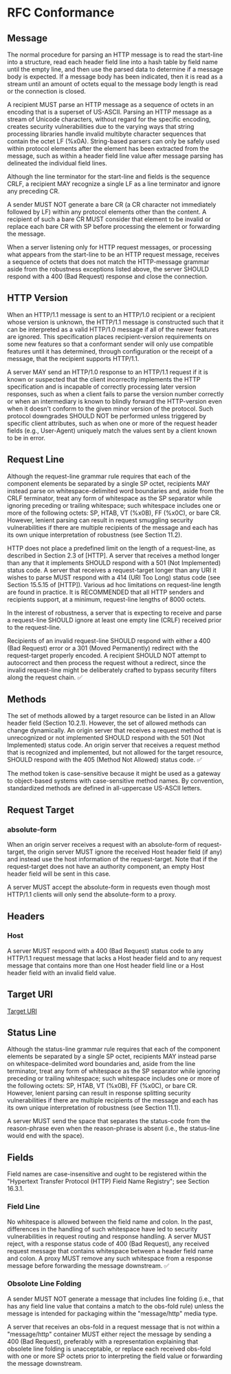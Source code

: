 # RFC Conformance
## Message
The normal procedure for parsing an HTTP message is to read the start-line into a structure, read each header field line into a hash table by field name until the empty line, and then use the parsed data to determine if a message body is expected. If a message body has been indicated, then it is read as a stream until an amount of octets equal to the message body length is read or the connection is closed.

A recipient MUST parse an HTTP message as a sequence of octets in an encoding that is a superset of US-ASCII. Parsing an HTTP message as a stream of Unicode characters, without regard for the specific encoding, creates security vulnerabilities due to the varying ways that string processing libraries handle invalid multibyte character sequences that contain the octet LF (%x0A). String-based parsers can only be safely used within protocol elements after the element has been extracted from the message, such as within a header field line value after message parsing has delineated the individual field lines.

Although the line terminator for the start-line and fields is the sequence CRLF, a recipient MAY recognize a single LF as a line terminator and ignore any preceding CR.

A sender MUST NOT generate a bare CR (a CR character not immediately followed by LF) within any protocol elements other than the content. A recipient of such a bare CR MUST consider that element to be invalid or replace each bare CR with SP before processing the element or forwarding the message.

When a server listening only for HTTP request messages, or processing what appears from the start-line to be an HTTP request message, receives a sequence of octets that does not match the HTTP-message grammar aside from the robustness exceptions listed above, the server SHOULD respond with a 400 (Bad Request) response and close the connection.

## HTTP Version
When an HTTP/1.1 message is sent to an HTTP/1.0 recipient or a recipient whose version is unknown, the HTTP/1.1 message is constructed such that it can be interpreted as a valid HTTP/1.0 message if all of the newer features are ignored. This specification places recipient-version requirements on some new features so that a conformant sender will only use compatible features until it has determined, through configuration or the receipt of a message, that the recipient supports HTTP/1.1.

A server MAY send an HTTP/1.0 response to an HTTP/1.1 request if it is known or suspected that the client incorrectly implements the HTTP specification and is incapable of correctly processing later version responses, such as when a client fails to parse the version number correctly or when an intermediary is known to blindly forward the HTTP-version even when it doesn't conform to the given minor version of the protocol. Such protocol downgrades SHOULD NOT be performed unless triggered by specific client attributes, such as when one or more of the request header fields (e.g., User-Agent) uniquely match the values sent by a client known to be in error.

## Request Line
Although the request-line grammar rule requires that each of the component elements be separated by a single SP octet, recipients MAY instead parse on whitespace-delimited word boundaries and, aside from the CRLF terminator, treat any form of whitespace as the SP separator while ignoring preceding or trailing whitespace; such whitespace includes one or more of the following octets: SP, HTAB, VT (%x0B), FF (%x0C), or bare CR. However, lenient parsing can result in request smuggling security vulnerabilities if there are multiple recipients of the message and each has its own unique interpretation of robustness (see Section 11.2).

HTTP does not place a predefined limit on the length of a request-line, as described in Section 2.3 of [HTTP]. A server that receives a method longer than any that it implements SHOULD respond with a 501 (Not Implemented) status code. A server that receives a request-target longer than any URI it wishes to parse MUST respond with a 414 (URI Too Long) status code (see Section 15.5.15 of [HTTP]). Various ad hoc limitations on request-line length are found in practice. It is RECOMMENDED that all HTTP senders and recipients support, at a minimum, request-line lengths of 8000 octets.

In the interest of robustness, a server that is expecting to receive and parse a request-line SHOULD ignore at least one empty line (CRLF) received prior to the request-line.

Recipients of an invalid request-line SHOULD respond with either a 400 (Bad Request) error or a 301 (Moved Permanently) redirect with the request-target properly encoded. A recipient SHOULD NOT attempt to autocorrect and then process the request without a redirect, since the invalid request-line might be deliberately crafted to bypass security filters along the request chain. ✅

## Methods
The set of methods allowed by a target resource can be listed in an Allow header field (Section 10.2.1). However, the set of allowed methods can change dynamically. An origin server that receives a request method that is unrecognized or not implemented SHOULD respond with the 501 (Not Implemented) status code. An origin server that receives a request method that is recognized and implemented, but not allowed for the target resource, SHOULD respond with the 405 (Method Not Allowed) status code. ✅

The method token is case-sensitive because it might be used as a gateway to object-based systems with case-sensitive method names. By convention, standardized methods are defined in all-uppercase US-ASCII letters.

## Request Target
### absolute-form
When an origin server receives a request with an absolute-form of request-target, the origin server MUST ignore the received Host header field (if any) and instead use the host information of the request-target. Note that if the request-target does not have an authority component, an empty Host header field will be sent in this case.

A server MUST accept the absolute-form in requests even though most HTTP/1.1 clients will only send the absolute-form to a proxy.

## Headers
### Host
A server MUST respond with a 400 (Bad Request) status code to any HTTP/1.1 request message that lacks a Host header field and to any request message that contains more than one Host header field line or a Host header field with an invalid field value.

## Target URI
[Target URI](https://datatracker.ietf.org/doc/html/rfc9112#name-reconstructing-the-target-u)

## Status Line
Although the status-line grammar rule requires that each of the component elements be separated by a single SP octet, recipients MAY instead parse on whitespace-delimited word boundaries and, aside from the line terminator, treat any form of whitespace as the SP separator while ignoring preceding or trailing whitespace; such whitespace includes one or more of the following octets: SP, HTAB, VT (%x0B), FF (%x0C), or bare CR. However, lenient parsing can result in response splitting security vulnerabilities if there are multiple recipients of the message and each has its own unique interpretation of robustness (see Section 11.1).

A server MUST send the space that separates the status-code from the reason-phrase even when the reason-phrase is absent (i.e., the status-line would end with the space).

## Fields
Field names are case-insensitive and ought to be registered within the "Hypertext Transfer Protocol (HTTP) Field Name Registry"; see Section 16.3.1.

### Field Line
No whitespace is allowed between the field name and colon. In the past, differences in the handling of such whitespace have led to security vulnerabilities in request routing and response handling. A server MUST reject, with a response status code of 400 (Bad Request), any received request message that contains whitespace between a header field name and colon. A proxy MUST remove any such whitespace from a response message before forwarding the message downstream. ✅

### Obsolote Line Folding
A sender MUST NOT generate a message that includes line folding (i.e., that has any field line value that contains a match to the obs-fold rule) unless the message is intended for packaging within the "message/http" media type.

A server that receives an obs-fold in a request message that is not within a "message/http" container MUST either reject the message by sending a 400 (Bad Request), preferably with a representation explaining that obsolete line folding is unacceptable, or replace each received obs-fold with one or more SP octets prior to interpreting the field value or forwarding the message downstream.
